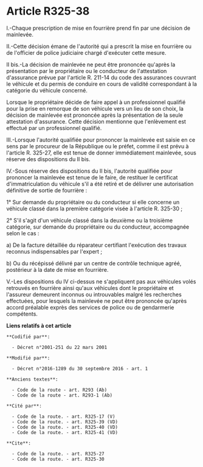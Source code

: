 # Article R325-38

I.-Chaque prescription de mise en fourrière prend fin par une décision de mainlevée. 

II.-Cette décision émane de l'autorité qui a prescrit la mise en fourrière ou de l'officier de police judiciaire chargé
d'exécuter cette mesure. 

II bis.-La décision de mainlevée ne peut être prononcée qu'après la présentation par le propriétaire ou le conducteur de
l'attestation d'assurance prévue par l'article R. 211-14 du code des assurances couvrant le véhicule et du permis de conduire
en cours de validité correspondant à la catégorie du véhicule concerné. 

Lorsque le propriétaire décide de faire appel à un professionnel qualifié pour la prise en remorque de son véhicule vers un
lieu de son choix, la décision de mainlevée est prononcée après la présentation de la seule attestation d'assurance. Cette
décision mentionne que l'enlèvement est effectué par un professionnel qualifié.

III.-Lorsque l'autorité qualifiée pour prononcer la mainlevée est saisie en ce sens par le procureur de la République ou le
préfet, comme il est prévu à l'article R. 325-27, elle est tenue de donner immédiatement mainlevée, sous réserve des
dispositions du II bis. 

IV.-Sous réserve des dispositions du II bis, l'autorité qualifiée pour prononcer la mainlevée est tenue de le faire, de
restituer le certificat d'immatriculation du véhicule s'il a été retiré et de délivrer une autorisation définitive de sortie
de fourrière : 

1° Sur demande du propriétaire ou du conducteur si elle concerne un véhicule classé dans la première catégorie visée à
l'article R. 325-30 ; 

2° S'il s'agit d'un véhicule classé dans la deuxième ou la troisième catégorie, sur demande du propriétaire ou du conducteur,
accompagnée selon le cas : 

a) De la facture détaillée du réparateur certifiant l'exécution des travaux reconnus indispensables par l'expert ; 

b) Ou du récépissé délivré par un centre de contrôle technique agréé, postérieur à la date de mise en fourrière. 

V.-Les dispositions du IV ci-dessus ne s'appliquent pas aux véhicules volés retrouvés en fourrière ainsi qu'aux véhicules
dont le propriétaire et l'assureur demeurent inconnus ou introuvables malgré les recherches effectuées, pour lesquels la
mainlevée ne peut être prononcée qu'après accord préalable exprès des services de police ou de gendarmerie compétents.

**Liens relatifs à cet article**

	**Codifié par**:

	  - Décret n°2001-251 du 22 mars 2001

	**Modifié par**:

	  - Décret n°2016-1289 du 30 septembre 2016 - art. 1

	**Anciens textes**:

	  - Code de la route - art. R293 (Ab)
	  - Code de la route - art. R293-1 (Ab)

	**Cité par**:

	  - Code de la route. - art. R325-17 (V)
	  - Code de la route. - art. R325-39 (VD)
	  - Code de la route. - art. R325-40 (VD)
	  - Code de la route. - art. R325-41 (VD)

	**Cite**:

	  - Code de la route. - art. R325-27
	  - Code de la route. - art. R325-30
